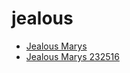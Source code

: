 # jealous

 * [Jealous Marys](../../index/j/jealous-marys-232516.json)
 * [Jealous Marys 232516](../../index/j/jealous-marys-232516.json)

